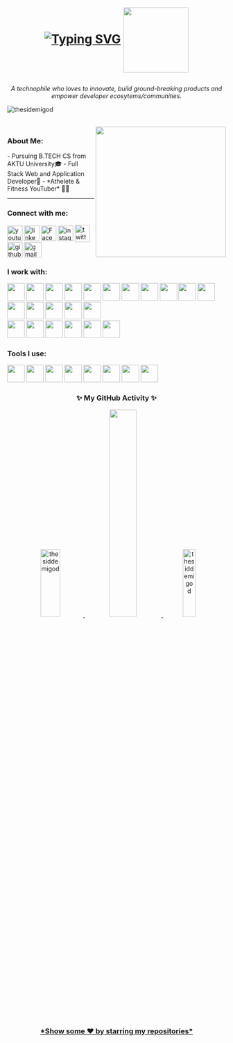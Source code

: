 <h1 align="center"> 
 
 [![Typing SVG](https://readme-typing-svg.demolab.com?font=Fira+Code&pause=2000&random=false&width=280&lines=Hi+there+.+I'm+Siddharth+!+👋🏻)](https://github.com/thesiddemigod)
<img align="center" src="https://c.tenor.com/neqnFd4CHWAAAAAC/up-wave.gif" width=150 />  </h1>
<p align="center"> <i> A technophile who loves to innovate, build ground-breaking products and empower developer ecosytems/communities. </i></p>
<p align="left"><img src="https://komarev.com/ghpvc/?username=thesiddemigod&label=Profile%20views&color=0e75b6&style=flat" alt="thesidemigod"/></p>
<br>
<img align="right" src="https://c.tenor.com/Rft05nnPfpgAAAAM/sewa-rumah-nak-baya-bile.gif" width=300 margin="100px"/>
<h3 align="left">About Me: </h3>
- Pursuing B.TECH CS from AKTU University🎓
- Full Stack Web and Application Developer📱
- *Athelete & Fitness YouTuber* 💪🏻
<hr>
<h3 align="left">Connect with me:</h3>
<p align="left">
 <a href="https://youtube.com/@thesiddemigod" target="blank"><img align="center" src="https://www.vectorlogo.zone/logos/youtube/youtube-icon.svg" alt="youtube" height="35" width="35" /></a>
<a href="https://linkedin.com/in/thesiddemigod" target="blank"><img align="center" src="https://www.vectorlogo.zone/logos/linkedin/linkedin-icon.svg" alt="linkedin" height="35" width="35" /></a>
<a href="https://facebook.com/thesiddemigod" target="blank"><img align="center" src="https://www.vectorlogo.zone/logos/facebook/facebook-official.svg" alt="Facebook" height="35" width="35" /></a>
<a href="https://instagram.com/thesiddemigod" target="blank"><img align="center" src="https://www.vectorlogo.zone/logos/instagram/instagram-tile.svg" alt="instagram" height="35" width="35" /></a>
<a href="https://twitter.com/thesiddemigod" target="blank"><img align="center" src="https://www.vectorlogo.zone/logos/twitter/twitter-tile.svg" alt="twitter" height="40" width="35" /></a>
 <a href="https://github/thesiddemigod" target="blank"><img align="center" src="https://www.vectorlogo.zone/logos/github/github-tile.svg" alt="github" height="35" width="35" /></a>
<a href="mailto:mr.siddharthchauhan23@gmail.com" target="blank"><img align="center" src="https://www.vectorlogo.zone/logos/gmail/gmail-icon.svg" alt="gmail" height="35" width="40" /></a>
 
<h3 align="left">I work with:</h3>
<p align="left">
 
<img src="https://cdn.jsdelivr.net/gh/devicons/devicon/icons/html5/html5-original.svg" height="40px"/> 
 <img src="https://cdn.jsdelivr.net/gh/devicons/devicon/icons/css3/css3-original.svg" height="40px"/>
 <img src="https://cdn.jsdelivr.net/gh/devicons/devicon/icons/javascript/javascript-original.svg" height="40px"/>
 <img src="https://cdn.jsdelivr.net/gh/devicons/devicon/icons/tailwindcss/tailwindcss-plain.svg" height="40px" />
<img src="https://cdn.jsdelivr.net/gh/devicons/devicon/icons/bootstrap/bootstrap-original-wordmark.svg" height="40px" />
 <img src="https://cdn.jsdelivr.net/gh/devicons/devicon/icons/react/react-original.svg"  height="40px"/>
 <img src="https://cdn.jsdelivr.net/gh/devicons/devicon/icons/nextjs/nextjs-original.svg" height="40px"/>
 <img src="https://cdn.jsdelivr.net/gh/devicons/devicon/icons/nodejs/nodejs-original-wordmark.svg" height="40px"/>
 <img src="https://cdn.jsdelivr.net/gh/devicons/devicon/icons/php/php-original.svg" height="40px"/>
 
<img src="https://cdn.jsdelivr.net/gh/devicons/devicon/icons/cplusplus/cplusplus-original.svg" height="40px" />
<img src="https://cdn.jsdelivr.net/gh/devicons/devicon/icons/java/java-original.svg"  height="40px"/>
 <img src="https://cdn.jsdelivr.net/gh/devicons/devicon/icons/python/python-original.svg" height="40px"/>       
 <img src="https://cdn.jsdelivr.net/gh/devicons/devicon/icons/kotlin/kotlin-original.svg"  height="40px" />    
 <img src="https://cdn.jsdelivr.net/gh/devicons/devicon/icons/flutter/flutter-original.svg"  height="40px" />  
 <img src="https://cdn.jsdelivr.net/gh/devicons/devicon/icons/android/android-original.svg"  height="40px"/>
 <img src="https://cdn.jsdelivr.net/gh/devicons/devicon/icons/solidity/solidity-plain.svg" height="40px"/>
          
          
 <br>
 
 <img src="https://cdn.jsdelivr.net/gh/devicons/devicon/icons/googlecloud/googlecloud-original.svg" height="40px" />
 <img src="https://cdn.jsdelivr.net/gh/devicons/devicon/icons/azure/azure-original.svg" height="40px"/>
 <img src="https://cdn.jsdelivr.net/gh/devicons/devicon/icons/amazonwebservices/amazonwebservices-original.svg" height="40px"/>
 <img src="https://cdn.jsdelivr.net/gh/devicons/devicon/icons/mysql/mysql-original-wordmark.svg" height="40px"/>
 <img src="https://cdn.jsdelivr.net/gh/devicons/devicon/icons/firebase/firebase-plain.svg" height="40px"/>
 <img src="https://cdn.jsdelivr.net/gh/devicons/devicon/icons/mongodb/mongodb-original-wordmark.svg"  height="40px" />
          
     
</p>
<h3 align="left">Tools I use:</h3>
          
<p>
<img src="https://cdn.jsdelivr.net/gh/devicons/devicon/icons/androidstudio/androidstudio-original.svg" height="40px"/>
 <img src="https://cdn.jsdelivr.net/gh/devicons/devicon/icons/atom/atom-original.svg" height="40px" />
 <img src="https://cdn.jsdelivr.net/gh/devicons/devicon/icons/git/git-original.svg"  height="40px" /> 
 <img src="https://cdn.jsdelivr.net/gh/devicons/devicon/icons/canva/canva-original.svg" height="40px" />
<img src="https://cdn.jsdelivr.net/gh/devicons/devicon/icons/kaggle/kaggle-original-wordmark.svg" height="40px"/>
<img src="https://cdn.jsdelivr.net/gh/devicons/devicon/icons/materialui/materialui-original.svg" height="40px"/>
 <img src="https://cdn.jsdelivr.net/gh/devicons/devicon/icons/vscode/vscode-original.svg" height="40px"/>
 <img src="https://cdn.jsdelivr.net/gh/devicons/devicon/icons/wordpress/wordpress-plain.svg"  height="40px"/>
          
          
</p>
 <h3 align="center"> ✨ My GitHub Activity ✨</h3>  
<p align="center"><a href="https://github.com/thesiddemigod">
 
<img width=30%  height=20% src="https://github-readme-stats.vercel.app/api?username=thesiddemigod&theme=dark&hide_border=true&show_icons=true&locale=en" alt="thesiddemigod" />
  <img width=35% src='https://github-readme-streak-stats.herokuapp.com/?user=thesiddemigod&theme=dark&hide_border=true' />
<img width=24% height=20% src="https://github-readme-stats.vercel.app/api/top-langs?username=thesiddemigod&theme=dark&hide_border=true&show_icons=true&locale=en&layout=compact" alt="thesiddemigod" />
</p>
 <br> 
 <H3 ALIGN="center"> *Show some ❤️ by starring my repositories* </H3>